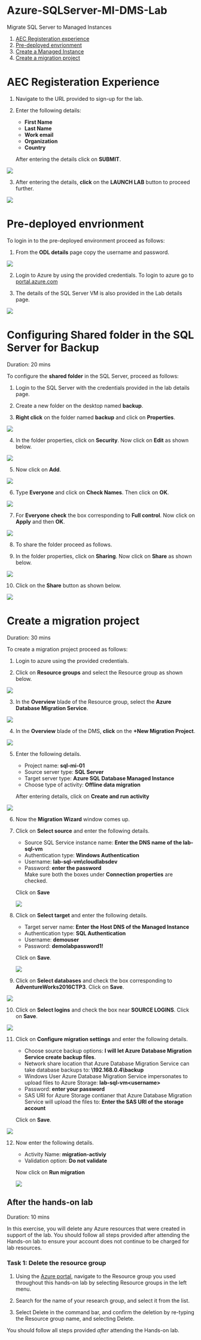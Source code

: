 # Azure-SQLServer-MI-DMS-Lab
Migrate SQL Server to Managed Instances

<!-- TOC -->
1. [AEC Registeration experience](#aec-registeration-experience)  
2. [Pre-deployed envrionment](#pre-deployed-envrionment)  
3. [Create a Managed Instance](#create-a-managed-instance)    
4. [Create a migration project](#create-a-migration-project)          

<!-- /TOC -->

# AEC Registeration Experience  

1. Navigate to the URL provided to sign-up for the lab.  

2. Enter the following details:  
   * **First Name**  
   * **Last Name**  
   * **Work email**  
   * **Organization**  
   * **Country**  
   
   After entering the details click on **SUBMIT**.  
   
<img src="/images/AEC registeration.png"/>  

3. After entering the details, **click** on the **LAUNCH LAB** button to proceed further.      

<img src="/images/launch lab button.png"/>  


# Pre-deployed envrionment  
To login in to the pre-deployed environment proceed as follows:  

1. From the **ODL details** page copy the username and password.  
<img src="/images/username and password odl.png"/>    


2. Login to Azure by using the provided credentials. To login to azure go to [portal.azure.com](https://portal.azure.com/)  

3. The details of the SQL Server VM is also provided in the Lab details page.  
<img src="/images/sql server details.png"/>      


# Configuring Shared folder in the SQL Server for Backup  

Duration: 20 mins  

To configure the **shared folder** in the SQL Server, proceed as follows:  

1. Login to the SQL Server with the credentials provided in the lab details page.  

2. Create a new folder on the desktop named **backup**.  

3. **Right click** on the folder named **backup** and click on **Properties**.  
<img src="/images/right click properties.png"/>  

4. In the folder properties, click on **Security**. Now click on **Edit** as shown below.  
<img src="/images/folder permission edit.png"/>  

5. Now click on **Add**.  
<img src="/images/add permissions.png"/>  

6. Type **Everyone** and click on **Check Names**. Then click on **OK**.  
<img src="/images/add everyone.png"/>    

7. For **Everyone** **check** the box corresponding to **Full control**. Now click on **Apply** and then **OK**.  
<img src="/images/full control everyone.png"/>  

8. To share the folder proceed as follows.  

9. In the folder properties, click on **Sharing**. Now click on **Share** as shown below.  
<img src="/images/sharing backup folder.png"/>  

10. Click on the **Share** button as shown below.   
<img src="/images/click on share button.png"/>  



# Create a migration project  

Duration: 30 mins  

To create a migration project proceed as follows:  
1. Login to azure using the provided credentials. 

2. Click on **Resource groups** and select the Resource group as shown below. 

<img src="/images/selecting rg.png"/>    

3. In the **Overview** blade of the Resource group, select the **Azure Database Migration Service**.  

<img src="/images/selecting the DMS.png"/>  

4. In the **Overview** blade of the DMS, **click** on the **+New Migration Project**.  

<img src="/images/new migration project.png"/>  

5. Enter the following details.  
    * Project name: **sql-mi-01**  
    * Source server type: **SQL Server**  
    * Target server type: **Azure SQL Database Managed Instance**  
    * Choose type of activity: **Offline data migration**  
    
    After entering details, click on **Create and run activity**    

<img src="/images/create and run migration project.png"/>  

6. Now the **Migration Wizard** window comes up.  

7. Click on **Select source** and enter the following details.  
    * Source SQL Service instance name: **Enter the DNS name of the lab-sql-vm**  
    * Authentication type: **Windows Authentication**  
    * Username: **lab-sql-vm\cloudlabsdev**  
    * Password: **enter the password**  
    Make sure both the boxes under **Connection properties** are checked.
    
    Click on **Save**  
    
    <img src="/images/migration source details.png"/>   

8. Click on **Select target** and enter the following details.  
    * Target server name: **Enter the Host DNS of the Managed Instance**   
    * Authentication type: **SQL Authentication**  
    * Username: **demouser**  
    * Password: **demolabpassword1!**  
    
    Click on **Save**.  
    
    <img src="/images/select target details.png"/>    

9. Click on **Select databases** and check the box corresponding to **AdventureWorks2016CTP3**. Click on **Save**.  
<img src="/images/select databases.png"/>  

10. Click on **Select logins** and check the box near **SOURCE LOGINS**. Click on **Save**.  
<img src="/images/select logins.png"/>  

11. Click on **Configure migration settings** and enter the following details.  
    * Choose source backup options: **I will let Azure Database Migration Service create backup files**.  
    * Network share location that Azure Database Migration Service can take database backups to: **\\192.168.0.4\backup**  
    * Windows User Azure Database Migration Service impersonates to upload files to Azure Storage: **lab-sql-vm\<username>**  
    * Password: **enter your password**  
    * SAS URI for Azure Storage contianer that Azure Database Migration Service will upload the files to: **Enter the SAS URI of the storage account**  
    
    Click on **Save**.  

<img src="/images/configure migration settings.png"/>  

12. Now enter the following details.  
    * Activity Name: **migration-activiy**  
    * Validation option: **Do not validate**  
    
    Now click on **Run migration**  
    
    <img src="/images/migration summary.png"/>  

## After the hands-on lab

Duration: 10 mins

In this exercise, you will delete any Azure resources that were created in support of the lab. You should follow all steps provided after attending the Hands-on lab to ensure your account does not continue to be charged for lab resources.

### Task 1: Delete the resource group

1. Using the [Azure portal](https://portal.azure.com), navigate to the Resource group you used throughout this hands-on lab by selecting Resource groups in the left menu.

2. Search for the name of your research group, and select it from the list.

3. Select Delete in the command bar, and confirm the deletion by re-typing the Resource group name, and selecting Delete.

You should follow all steps provided *after* attending the Hands-on lab.
    
